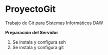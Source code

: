 # ProyectoGit
Trabajo de Git para Sistemas Informáticos DAW

<b> Preparación del Servidor </b>

<ol>
  <li> Se instala y configura ssh
  <li> Se instala y configura git
<ol>

